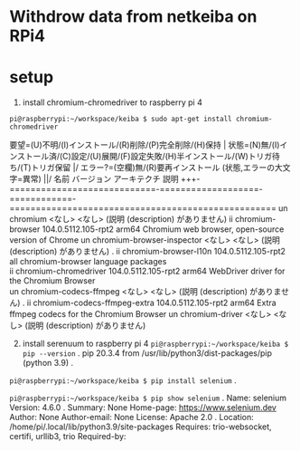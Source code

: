 # Withdrow data from netkeiba on RPi4
# setup
1. install chromium-chromedriver to raspberry pi 4

`pi@raspberrypi:~/workspace/keiba $ sudo apt-get install chromium-chromedriver`

要望=(U)不明/(I)インストール/(R)削除/(P)完全削除/(H)保持
| 状態=(N)無/(I)インストール済/(C)設定/(U)展開/(F)設定失敗/(H)半インストール/(W)トリガ待ち/(T)トリガ保留
|/ エラー?=(空欄)無/(R)要再インストール (状態,エラーの大文字=異常)
||/ 名前                         バージョン          アーキテクチ 説明
+++-============================-===================-============-===================================================
un  chromium                     <なし>              <なし>       (説明 (description) がありません)
ii  chromium-browser             104.0.5112.105-rpt2 arm64        Chromium web browser, open-source version of Chrome
un  chromium-browser-inspector   <なし>              <なし>       (説明 (description) がありません) . 
ii  chromium-browser-l10n        104.0.5112.105-rpt2 all          chromium-browser language packages  
ii  chromium-chromedriver        104.0.5112.105-rpt2 arm64        WebDriver driver for the Chromium Browser  
un  chromium-codecs-ffmpeg       <なし>              <なし>       (説明 (description) がありません) . 
ii  chromium-codecs-ffmpeg-extra 104.0.5112.105-rpt2 arm64        Extra ffmpeg codecs for the Chromium Browser 
un  chromium-driver              <なし>              <なし>       (説明 (description) がありません)

2. install serenuum to raspberry pi 4
`pi@raspberrypi:~/workspace/keiba $ pip --version` . 
pip 20.3.4 from /usr/lib/python3/dist-packages/pip (python 3.9) . 

`pi@raspberrypi:~/workspace/keiba $ pip install selenium` . 

`pi@raspberrypi:~/workspace/keiba $ pip show selenium` . 
Name: selenium 
Version: 4.6.0 . 
Summary: None 
Home-page: https://www.selenium.dev 
Author: None 
Author-email: None 
License: Apache 2.0 . 
Location: /home/pi/.local/lib/python3.9/site-packages 
Requires: trio-websocket, certifi, urllib3, trio 
Required-by:  

